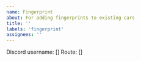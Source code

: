 ```yaml
---
name: Fingerprint
about: For adding fingerprints to existing cars
title: ''
labels: 'fingerprint'
assignees: ''
---
```


Discord username: []
Route: []
